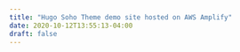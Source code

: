 ```yaml
---
title: "Hugo Soho Theme demo site hosted on AWS Amplify"
date: 2020-10-12T13:55:13-04:00
draft: false
---
```


